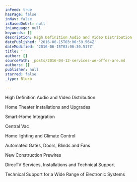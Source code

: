 ```yaml
---
inFeed: true
hasPage: false
inNav: false
isBasedOnUrl: null
inLanguage: null
keywords: []
description: High Definition Audio and Video Distribution
datePublished: '2016-06-15T03:06:50.564Z'
dateModified: '2016-06-15T03:06:30.517Z'
title: ''
author: []
sourcePath: _posts/2016-04-12-services-we-offer-are.md
authors: []
publisher: null
starred: false
_type: Blurb

---
```

High Definition Audio and Video Distribution

Home Theater Installations and Upgrades

Smart-Home Integration

Central Vac

Home lighting and Climate Control

Automated Gates, Doors, Blinds and Fans

New Construction Prewires

DirecTV Services, Installations and Technical Support

Technical Support for a Wide Range of Electronic Systems